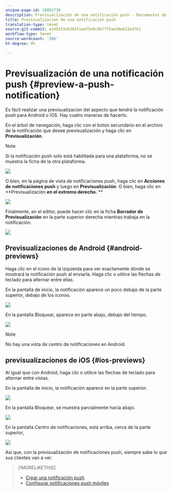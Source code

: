 ```yaml
---
unique-page-id: 10092730
description: Previsualización de una notificación push - Documentos de marketing - Documentación del producto
title: Previsualización de una notificación push
translation-type: tm+mt
source-git-commit: e149133a5383faaef5e9c9b7775ae36e633ed7b1
workflow-type: tm+mt
source-wordcount: '245'
ht-degree: 0%

---
```



# Previsualización de una notificación push {#preview-a-push-notification}

Es fácil realizar una previsualización del aspecto que tendrá la notificación push para Android o iOS. Hay cuatro maneras de hacerlo.

En el árbol de navegación, haga clic con el botón secundario en el archivo de la notificación que desee previsualización y haga clic en **Previsualización**.

>[!NOTE]
>
>Si la notificación push solo está habilitada para una plataforma, no se muestra la ficha de la otra plataforma.

![](assets/image2015-9-4-9-3a52-3a27.png)

O bien, en la página de vista de notificaciones push, haga clic en **Acciones de notificaciones push** y luego en **Previsualización**. O bien, haga clic en **Previsualización **en el extremo derecho.** **

![](assets/image2015-9-4-10-3a53-3a28.png)

Finalmente, en el editor, puede hacer clic en la ficha **Borrador de Previsualización** en la parte superior derecha mientras trabaja en la notificación.

![](assets/image2015-9-14-15-3a55-3a26.png)

## Previsualizaciones de Android {#android-previews}

Haga clic en el icono de la izquierda para ver exactamente dónde se mostrará la notificación push al enviarla. Haga clic o utilice las flechas de teclado para alternar entre ellas.

En la pantalla de inicio, la notificación aparece un poco debajo de la parte superior, debajo de los iconos.

![](assets/image2015-9-17-16-3a57-3a0.png)

En la pantalla Bloquear, aparece en parte abajo, debajo del tiempo.

![](assets/image2015-9-17-16-3a58-3a47.png)

>[!NOTE]
>
>No hay una vista de centro de notificaciones en Android.

## previsualizaciones de iOS {#ios-previews}

Al igual que con Android, haga clic o utilice las flechas de teclado para alternar entre vistas.

En la pantalla de inicio, la notificación aparece en la parte superior.

![](assets/image2015-9-17-17-3a0-3a28.png)

En la pantalla Bloquear, se muestra parcialmente hacia abajo.

![](assets/image2015-9-17-17-3a2-3a1.png)

En la pantalla Centro de notificaciones, está arriba, cerca de la parte superior,

![](assets/image2015-9-17-17-3a3-3a15.png)

Así que, con la previsualización de notificaciones push, siempre sabe lo que sus clientes van a ver.

>[!MORELIKETHIS]
>
>* [Crear una notificación push](create-a-push-notification.md)
>* [Configurar notificaciones push móviles](configure-mobile-push-notification.md)

>



